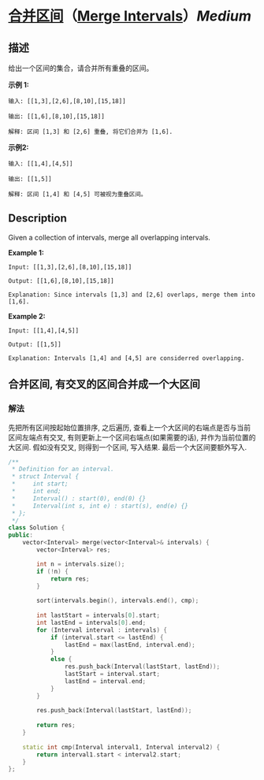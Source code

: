 # [合并区间](https://leetcode-cn.com/problems/merge-intervals)（[Merge Intervals](https://leetcode.com/problems/merge-intervals)）*Medium*
## 描述
给出一个区间的集合，请合并所有重叠的区间。

**示例 1:**
```
输入: [[1,3],[2,6],[8,10],[15,18]]

输出: [[1,6],[8,10],[15,18]]

解释: 区间 [1,3] 和 [2,6] 重叠, 将它们合并为 [1,6].
```


**示例2:**
```
输入: [[1,4],[4,5]]

输出: [[1,5]]

解释: 区间 [1,4] 和 [4,5] 可被视为重叠区间。
```

## Description
Given a collection of intervals, merge all overlapping intervals.

**Example 1:**
```
Input: [[1,3],[2,6],[8,10],[15,18]]

Output: [[1,6],[8,10],[15,18]]

Explanation: Since intervals [1,3] and [2,6] overlaps, merge them into [1,6].
```


**Example 2:**
```
Input: [[1,4],[4,5]]

Output: [[1,5]]

Explanation: Intervals [1,4] and [4,5] are considerred overlapping.
```


## 合并区间, 有交叉的区间合并成一个大区间
### 解法
先把所有区间按起始位置排序, 之后遍历, 查看上一个大区间的右端点是否与当前区间左端点有交叉, 有则更新上一个区间右端点(如果需要的话), 并作为当前位置的大区间. 假如没有交叉, 则得到一个区间, 写入结果. 最后一个大区间要额外写入.
```c++
/**
 * Definition for an interval.
 * struct Interval {
 *     int start;
 *     int end;
 *     Interval() : start(0), end(0) {}
 *     Interval(int s, int e) : start(s), end(e) {}
 * };
 */
class Solution {
public:
    vector<Interval> merge(vector<Interval>& intervals) {
        vector<Interval> res;

        int n = intervals.size();
        if (!n) {
            return res;
        }
        
        sort(intervals.begin(), intervals.end(), cmp);
        
        int lastStart = intervals[0].start;
        int lastEnd = intervals[0].end;
        for (Interval interval : intervals) {
            if (interval.start <= lastEnd) {
                lastEnd = max(lastEnd, interval.end);
            }
            else {
                res.push_back(Interval(lastStart, lastEnd));
                lastStart = interval.start;
                lastEnd = interval.end;
            }
        }
        
        res.push_back(Interval(lastStart, lastEnd));
        
        return res;
    }
    
    static int cmp(Interval interval1, Interval interval2) {
        return interval1.start < interval2.start;
    }
};
```